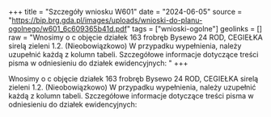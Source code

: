 +++
title = "Szczegóły wniosku W601"
date = "2024-06-05"
source = "https://bip.brg.gda.pl/images/uploads/wnioski-do-planu-ogolnego/w601_6c609365b41d.pdf"
tags = ["wnioski-ogolne"]
geolinks = []
raw = "Wnosimy o c objęcie działek 163 frobręb Bysewo 24 ROD, CEGIEŁKA sirelą zieleni 1.2. (Nieobowiązkowo) W przypadku wypełnienia, należy uzupełnić każdą z kolumn tabeli. Szczegółowe informacje dotyczące treści pisma w odniesieniu do działek ewidencyjnych: "
+++

Wnosimy o c objęcie działek 163 frobręb Bysewo 24 ROD, CEGIEŁKA sirelą zieleni
1.2. (Nieobowiązkowo) W przypadku wypełnienia, należy uzupełnić każdą z kolumn tabeli.
Szczegółowe informacje dotyczące treści pisma w odniesieniu do działek ewidencyjnych:



